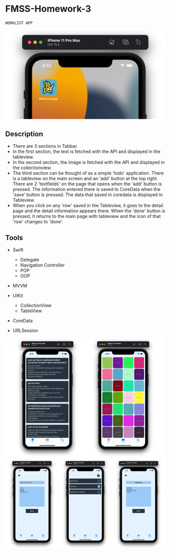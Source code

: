 # FMSS-Homework-3
    WORKLIST APP
![screenshot](https://github.com/FMSS-IOS-Patika-Bootcamp/homework-3-kerimozek/blob/main/WorkListApp/Assets.xcassets/app3.png)

## Description
- There are 3 sections in Tabbar.
- In the first section, the text is fetched with the API and displayed in the tableview.
- In the second section, the image is fetched with the API and displayed in the collectionview.
- The third section can be thought of as a simple 'todo' application. There is a tableview on the main screen and an 'add' button at the top right. There are 2 'textfields' on the page that opens when the 'add' button is pressed. The information entered there is saved to CoreData when the 'save' button is pressed. The data that saved in coredata is displayed in Tableview.
- When you click on any 'row' saved in the Tableview, it goes to the detail page and the detail information appears there. When the 'done' button is pressed, it returns to the main page with tableview and the icon of that 'row' changes to 'done'.

## Tools

- Swift 
   - Delegate
   - Navigation Controller
   - POP
   - OOP
 
- MVVM

- UIKit
   - CollectionView
   - TableView
 
- CoreData
- URLSession

     
![screenshot](https://github.com/FMSS-IOS-Patika-Bootcamp/homework-3-kerimozek/blob/main/WorkListApp/Assets.xcassets/app2.png)
![screenshot](https://github.com/FMSS-IOS-Patika-Bootcamp/homework-3-kerimozek/blob/main/WorkListApp/Assets.xcassets/app1.png)
